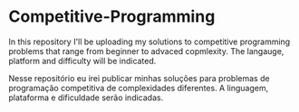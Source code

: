 # Competitive-Programming


In this repository I'll be uploading my solutions to competitive programming problems that range from beginner to advaced copmlexity. The langauge, platform and difficulty will be indicated.

Nesse repositório eu irei publicar minhas soluções para problemas de programação competitiva de complexidades diferentes. A linguagem, plataforma e dificuldade serão indicadas.
